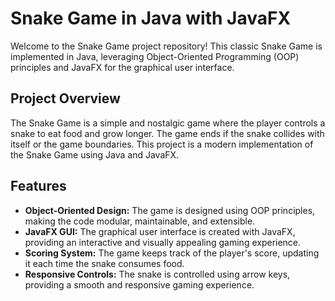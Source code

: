 # Snake Game in Java with JavaFX

Welcome to the Snake Game project repository! This classic Snake Game is implemented in Java, leveraging Object-Oriented Programming (OOP) principles and JavaFX for the graphical user interface.

## Project Overview

The Snake Game is a simple and nostalgic game where the player controls a snake to eat food and grow longer. The game ends if the snake collides with itself or the game boundaries. This project is a modern implementation of the Snake Game using Java and JavaFX.

## Features

- **Object-Oriented Design:** The game is designed using OOP principles, making the code modular, maintainable, and extensible.
- **JavaFX GUI:** The graphical user interface is created with JavaFX, providing an interactive and visually appealing gaming experience.
- **Scoring System:** The game keeps track of the player's score, updating it each time the snake consumes food.
- **Responsive Controls:** The snake is controlled using arrow keys, providing a smooth and responsive gaming experience.


